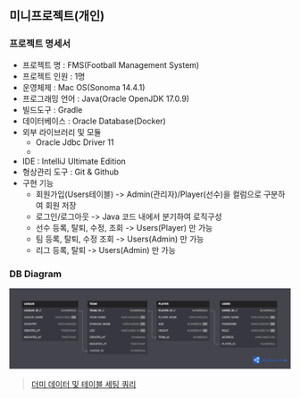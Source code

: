## 미니프로젝트(개인)

### 프로젝트 명세서
- 프로젝트 명 : FMS(Football Management System)
- 프로젝트 인원 : 1명
- 운영체제 : Mac OS(Sonoma 14.4.1)
- 프로그래밍 언어 : Java(Oracle OpenJDK 17.0.9)
- 빌드도구 : Gradle
- 데이터베이스 : Oracle Database(Docker)
- 외부 라이브러리 및 모듈
    - Oracle Jdbc Driver 11
    - 
- IDE : IntelliJ Ultimate Edition
- 형상관리 도구 : Git & Github
- 구현 기능
  - 회원가입(Users테이블) -> Admin(관리자)/Player(선수)을 컬럼으로 구분하여 회원 저장
  - 로그인/로그아웃 -> Java 코드 내에서 분기하여 로직구성
  - 선수 등록, 탈퇴, 수정, 조회 -> Users(Player) 만 가능
  - 팀 등록, 탈퇴, 수정 조회 -> Users(Admin) 만 가능
  - 리그 등록, 탈퇴 -> Users(Admin) 만 가능

### DB Diagram
![db.png](src/resources/DB_Diagram.png)

> [더미 데이터 및 테이블 세팅 쿼리](src/sql/table.sql)